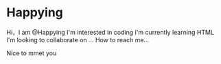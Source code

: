 # Happying
Hi，I am @Happying
I'm interested in coding
I'm currently learning HTML
I'm looking to collaborate on ...
How to reach me...

Nice to mmet you

